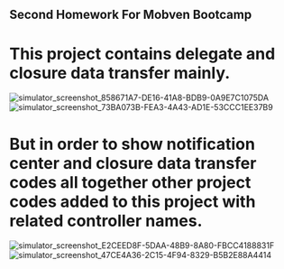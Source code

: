 ## Second Homework For Mobven Bootcamp
# This project contains delegate and closure data transfer mainly. 
![simulator_screenshot_858671A7-DE16-41A8-BDB9-0A9E7C1075DA](https://user-images.githubusercontent.com/64470656/147381617-46e76ed4-66f4-4dd8-8cfa-fb7dcf4a2e62.png)
![simulator_screenshot_73BA073B-FEA3-4A43-AD1E-53CCC1EE37B9](https://user-images.githubusercontent.com/64470656/147381625-93b580e5-837f-4058-8644-08f379ddee4c.png)


# But in order to show notification center and closure data transfer codes all together other project codes added to this project with related controller names.
![simulator_screenshot_E2CEED8F-5DAA-48B9-8A80-FBCC4188831F](https://user-images.githubusercontent.com/64470656/147381648-fa1875c9-d5c3-4665-ad7f-20463473fd4c.png)
![simulator_screenshot_47CE4A36-2C15-4F94-8329-B5B2E88A4414](https://user-images.githubusercontent.com/64470656/147381654-fe729e3c-c00f-4e52-99fc-dfecb89971f5.png)


